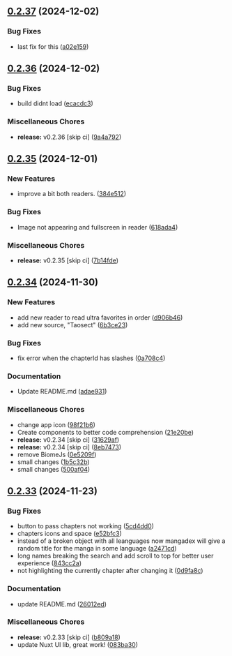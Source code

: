 ## [0.2.37](https://github.com/manga-you-know/desktop/compare/v0.2.36...v0.2.37) (2024-12-02)


### Bug Fixes

* last fix for this ([a02e159](https://github.com/manga-you-know/desktop/commit/a02e1598c27db153fc121886670b86c224828ccf))

## [0.2.36](https://github.com/manga-you-know/desktop/compare/v0.2.35...v0.2.36) (2024-12-02)


### Bug Fixes

* build didnt load ([ecacdc3](https://github.com/manga-you-know/desktop/commit/ecacdc36962e40c7441b241132d9a2f5e141c75f))


### Miscellaneous Chores

* **release:** v0.2.36 [skip ci] ([9a4a792](https://github.com/manga-you-know/desktop/commit/9a4a7926475eab9d67d18955d5df9a56bdd65d65))

## [0.2.35](https://github.com/manga-you-know/desktop/compare/v0.2.34...v0.2.35) (2024-12-01)


### New Features

* improve a bit both readers. ([384e512](https://github.com/manga-you-know/desktop/commit/384e5124cf9eb9e7844c4954852da707af97e18f))


### Bug Fixes

* Image not appearing and fullscreen in reader ([618ada4](https://github.com/manga-you-know/desktop/commit/618ada49c4cca6666da716bc1ce4d1c1c7efd723))


### Miscellaneous Chores

* **release:** v0.2.35 [skip ci] ([7b14fde](https://github.com/manga-you-know/desktop/commit/7b14fde1903be76597548539b7e8842d53e5df4f))

## [0.2.34](https://github.com/manga-you-know/desktop/compare/v0.2.33...v0.2.34) (2024-11-30)


### New Features

* add new reader to read ultra favorites in order ([d906b46](https://github.com/manga-you-know/desktop/commit/d906b46c341ddccb09710c83998474a01c749833))
* add new source, "Taosect" ([6b3ce23](https://github.com/manga-you-know/desktop/commit/6b3ce2382833c4a7d84f0a5d92a62cb96eaefb45))


### Bug Fixes

* fix error when the chapterId has slashes ([0a708c4](https://github.com/manga-you-know/desktop/commit/0a708c49384ef673da86d491d11cc7513d2761b0))


### Documentation

* Update README.md ([adae931](https://github.com/manga-you-know/desktop/commit/adae931a5129fb16dc7406f5c7fd07049f942def))


### Miscellaneous Chores

* change app icon ([98f21b6](https://github.com/manga-you-know/desktop/commit/98f21b6c5ceab9228ea1ac077afeba8e39bbcf16))
* Create components to better code comprehension ([21e20be](https://github.com/manga-you-know/desktop/commit/21e20be50a4b923dfb9d235a7a73de6e8e629486))
* **release:** v0.2.34 [skip ci] ([31629af](https://github.com/manga-you-know/desktop/commit/31629af5cc60306f4d57bbfbbc3281580acfb0b7))
* **release:** v0.2.34 [skip ci] ([8eb7473](https://github.com/manga-you-know/desktop/commit/8eb747314d01b45ff5c76ee9d0cf48d54b46cc72))
* remove BiomeJs ([0e5209f](https://github.com/manga-you-know/desktop/commit/0e5209fae95f6a887515e27e90ac5da8967a6975))
* small changes ([1b5c32b](https://github.com/manga-you-know/desktop/commit/1b5c32b4dd78202496d9be2af1b0217f44e5bed9))
* small changes ([500af04](https://github.com/manga-you-know/desktop/commit/500af0451c8c3634fc43f7a336d6fc0d5069e68b))

## [0.2.33](https://github.com/manga-you-know/desktop/compare/v0.2.32...v0.2.33) (2024-11-23)


### Bug Fixes

* button to pass chapters not working ([5cd4dd0](https://github.com/manga-you-know/desktop/commit/5cd4dd0b3ef2eddf73c5fa743bb9f8bd66c39336))
* chapters icons and space ([e52bfc3](https://github.com/manga-you-know/desktop/commit/e52bfc3a643a3a17dcc7248d0d7ff1209ec74607))
* instead of a broken object with all leanguages now mangadex will give a random title for the manga in some language ([a2471cd](https://github.com/manga-you-know/desktop/commit/a2471cd8d74bb209883ac0568385d1b0d1407ee6))
* long names breaking the search and add scroll to top for better user experience ([843cc2a](https://github.com/manga-you-know/desktop/commit/843cc2aebc0329aa34f7c71155cf154b7ebfa6a8))
* not highlighting the currently chapter after changing it ([0d9fa8c](https://github.com/manga-you-know/desktop/commit/0d9fa8ce51ff2c5bbc6a75311795211fe8b5b3f1))


### Documentation

* update README.md ([26012ed](https://github.com/manga-you-know/desktop/commit/26012ed2596529e6483bfccd8de37e6fc8e15720))


### Miscellaneous Chores

* **release:** v0.2.33 [skip ci] ([b809a18](https://github.com/manga-you-know/desktop/commit/b809a1871d1c51d5bdac40fd5c19ec7161034b80))
* update Nuxt UI lib, great work! ([083ba30](https://github.com/manga-you-know/desktop/commit/083ba30d3b74abe38aeff1da736a257b31785455))

